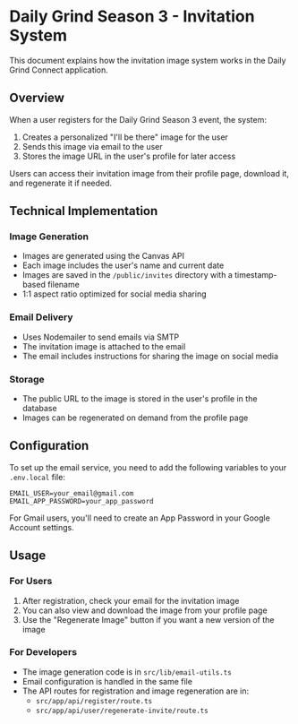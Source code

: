 # Daily Grind Season 3 - Invitation System

This document explains how the invitation image system works in the Daily Grind Connect application.

## Overview

When a user registers for the Daily Grind Season 3 event, the system:

1. Creates a personalized "I'll be there" image for the user
2. Sends this image via email to the user
3. Stores the image URL in the user's profile for later access

Users can access their invitation image from their profile page, download it, and regenerate it if needed.

## Technical Implementation

### Image Generation

- Images are generated using the Canvas API
- Each image includes the user's name and current date
- Images are saved in the `/public/invites` directory with a timestamp-based filename
- 1:1 aspect ratio optimized for social media sharing

### Email Delivery

- Uses Nodemailer to send emails via SMTP
- The invitation image is attached to the email
- The email includes instructions for sharing the image on social media

### Storage

- The public URL to the image is stored in the user's profile in the database
- Images can be regenerated on demand from the profile page

## Configuration

To set up the email service, you need to add the following variables to your `.env.local` file:

```
EMAIL_USER=your_email@gmail.com
EMAIL_APP_PASSWORD=your_app_password
```

For Gmail users, you'll need to create an App Password in your Google Account settings.

## Usage

### For Users

1. After registration, check your email for the invitation image
2. You can also view and download the image from your profile page
3. Use the "Regenerate Image" button if you want a new version of the image

### For Developers

- The image generation code is in `src/lib/email-utils.ts`
- Email configuration is handled in the same file
- The API routes for registration and image regeneration are in:
  - `src/app/api/register/route.ts`
  - `src/app/api/user/regenerate-invite/route.ts`
